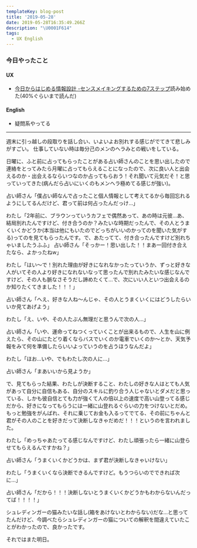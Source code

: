 ```yaml
---
templateKey: blog-post
title: '2019-05-28'
date: 2019-05-28T16:35:49.266Z
description: "\U0001F614"
tags:
  - UX English
---
```

### 今日やったこと
#### UX
* [今日からはじめる情報設計 -センスメイキングするための7ステップ](https://www.amazon.co.jp/dp/4802510012/)読み始めた(40%ぐらいまで読んだ)
#### English

* 疑問系やってる

------
週末に引っ越しの段取りを話し合い、いよいよお別れする感じがでてきて悲しみがすごい。
仕事していない時は毎分己のメンのヘラみとの戦いをしている。

日曜に、ふと前に占ってもらったことがある占い師さんのことを思い出したので連絡をとってみたら月曜に占ってもらえることになったので、次に良い人と出会えるのか・出会えるならいつなのか占ってもらおう！それ聞いて元気だそ！と思っていってきた(病んだら占いにいくのもメンヘラ極めてる感じが強い)。

占い師さん「僕占い師なんで占ったこと個人情報として考えてるから毎回忘れるようにしてるんだけど、君って前は何占ったんだっけ…」

わたし「2年前に、ブラウンっていうカフェで偶然あって、あの時は元彼…あ、結局別れたんですけど、付き合うのか？みたいな時期だったんで、その人とうまくいくかどうか(本当は他にもいたのでどっちがいいのかってのを聞いた気がする)ってのを見てもらったんです。で、あたってて、付き合ったんですけど別れちゃいましたうふふ」
占い師さん「そっかー！思い出した！！まあ一回付き合えたなら、よかったねw」

わたし「はい〜で！別れた理由が好きになれなかったっていうか、ずっと好きな人がいてその人より好きになれないなって思ったんで別れたみたいな感じなんですけど、その人も脈なさそうだし諦めたくて…で、次にいい人といつ出会えるのか知りたくてきました！！！」

占い師さん「へえ、好きな人ね〜んじゃ、その人とうまくいくにはどうしたらいいか見てあげよう」

わたし「え、いや、その人たぶん無理だと思うんで次の人…」

占い師さん「いや、運命ってねつくっていくことが出来るもので、人生を山に例えたら、その山にたどり着くならバスでいくのか電車でいくのか〜とか、天気予報をみて何を準備したらいいよっていうのを占うほうなんだよ」

わたし「ほお…いや、でもわたし次の人に…」

占い師さん「まあいいから見ようか」

で、見てもらった結果、わたしが決断すること、わたしの好きな人はとても人気があって自分に自信もある、自分のスキルに釣り合う人じゃないとダメだと思っている、しかも彼自信とても力が強くて人の倍以上の速度で高い山登ってる感じだから、好きになってもらうには一緒に山登れるぐらいの力をつけないとだめ。もっと勉強をがんばれ、それに乗じてお金も入るってでてる、その前にちゃんと君がその人のことを好きだって決断しなきゃだめだ！！！というのを言われました。

わたし「めっちゃあたってる感じなんですけど、わたし頑張ったら一緒に山登らせてもらえるんですかね？」

占い師さん「うまくいくかどうかは、まず君が決断しなきゃいけない」

わたし「うまくいくなら決断できるんですけど。もうつらいのでできれば次に…」

占い師さん「だから！！！決断しないとうまくいくかどうかもわからないんだってば！！！！」


シュレディンガーの猫みたいな話し(箱をあけないとわからない)だな…と思ってたんだけど、今調べたらシュレディンガーの猫についての解釈を間違えていたことがわかったので、良かったです。


それではまた明日。

